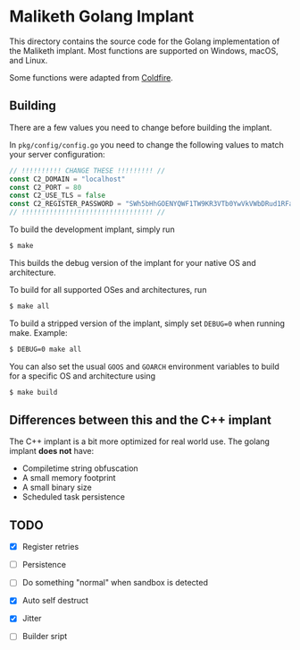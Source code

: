 # Maliketh Golang Implant

This directory contains the source code for the Golang implementation of the Maliketh implant.
Most functions are supported on Windows, macOS, and Linux.

Some functions were adapted from [Coldfire](https://github.com/redcode-labs/Coldfire).

## Building

There are a few values you need to change before building the implant.

In `pkg/config/config.go` you need to change the following values to match your server configuration:
```go
// !!!!!!!!!! CHANGE THESE !!!!!!!!! //
const C2_DOMAIN = "localhost"
const C2_PORT = 80
const C2_USE_TLS = false
const C2_REGISTER_PASSWORD = "SWh5bHhGOENYQWF1TW9KR3VTb0YwVkVWbDRud1RFaHc="
// !!!!!!!!!!!!!!!!!!!!!!!!!!!!!!!!! //
```

To build the development implant, simply run

```bash
$ make
```

This builds the debug version of the implant for your native OS and architecture.

To build for all supported OSes and architectures, run

```bash
$ make all
```

To build a stripped version of the implant, simply set `DEBUG=0` when running make. Example:

```bash
$ DEBUG=0 make all
```

You can also set the usual `GOOS` and `GOARCH` environment variables to build for a specific OS and architecture using

```bash
$ make build
```

## Differences between this and the C++ implant
The C++ implant is a bit more optimized for real world use. The golang implant **does not** have:

* Compiletime string obfuscation
* A small memory footprint
* A small binary size
* Scheduled task persistence


## TODO

* [x] Register retries
* [ ] Persistence
* [ ] Do something "normal" when sandbox is detected
* [x] Auto self destruct
* [x] Jitter
* [ ] Builder sript



